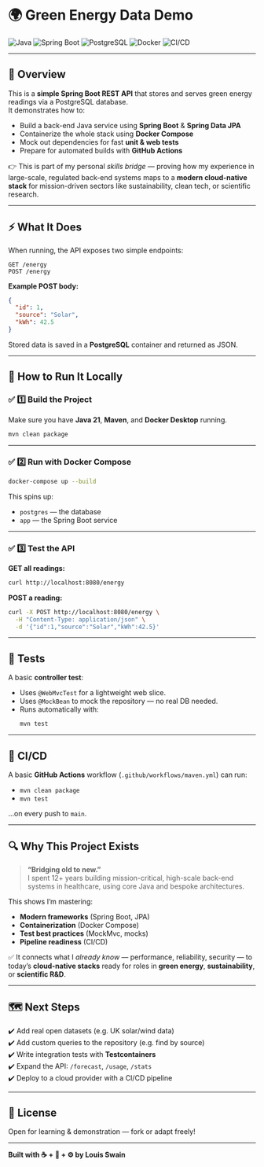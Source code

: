 # 🌍 Green Energy Data Demo

![Java](https://img.shields.io/badge/Java-17-blue)
![Spring Boot](https://img.shields.io/badge/Spring_Boot-3.x-brightgreen)
![PostgreSQL](https://img.shields.io/badge/Database-PostgreSQL-blue)
![Docker](https://img.shields.io/badge/Containerized-Docker-blue)
![CI/CD](https://img.shields.io/badge/CI/CD-GitHub_Actions-yellow)

---

## 📖 Overview

This is a **simple Spring Boot REST API** that stores and serves green energy readings via a PostgreSQL database.  
It demonstrates how to:
- Build a back-end Java service using **Spring Boot** & **Spring Data JPA**
- Containerize the whole stack using **Docker Compose**
- Mock out dependencies for fast **unit & web tests**
- Prepare for automated builds with **GitHub Actions**

👉 This is part of my personal *skills bridge* — proving how my experience in large-scale, regulated back-end systems maps to a **modern cloud-native stack** for mission-driven sectors like sustainability, clean tech, or scientific research.

---

## ⚡️ What It Does

When running, the API exposes two simple endpoints:

```
GET /energy
POST /energy
```

**Example POST body:**
```json
{
  "id": 1,
  "source": "Solar",
  "kWh": 42.5
}
```

Stored data is saved in a **PostgreSQL** container and returned as JSON.

---

## 🚀 How to Run It Locally

### ✅ 1️⃣ Build the Project

Make sure you have **Java 21**, **Maven**, and **Docker Desktop** running.

```bash
mvn clean package
```

---

### ✅ 2️⃣ Run with Docker Compose

```bash
docker-compose up --build
```

This spins up:
- `postgres` — the database
- `app` — the Spring Boot service

---

### ✅ 3️⃣ Test the API

**GET all readings:**
```bash
curl http://localhost:8080/energy
```

**POST a reading:**
```bash
curl -X POST http://localhost:8080/energy \
  -H "Content-Type: application/json" \
  -d '{"id":1,"source":"Solar","kWh":42.5}'
```

---

## 🧪 Tests

A basic **controller test**:
- Uses `@WebMvcTest` for a lightweight web slice.
- Uses `@MockBean` to mock the repository — no real DB needed.
- Runs automatically with:
  ```bash
  mvn test
  ```

---

## 🐙 CI/CD

A basic **GitHub Actions** workflow (`.github/workflows/maven.yml`) can run:
- `mvn clean package`
- `mvn test`

...on every push to `main`.

---

## 🔍 Why This Project Exists

> **“Bridging old to new.”**  
I spent 12+ years building mission-critical, high-scale back-end systems in healthcare, using core Java and bespoke architectures.

This shows I’m mastering:
- **Modern frameworks** (Spring Boot, JPA)
- **Containerization** (Docker Compose)
- **Test best practices** (MockMvc, mocks)
- **Pipeline readiness** (CI/CD)

✅ It connects what I *already know* — performance, reliability, security — to today’s **cloud-native stacks** ready for roles in **green energy**, **sustainability**, or **scientific R&D**.

---

## 🗺️ Next Steps

✔️ Add real open datasets (e.g. UK solar/wind data)  
✔️ Add custom queries to the repository (e.g. find by source)  
✔️ Write integration tests with **Testcontainers**  
✔️ Expand the API: `/forecast`, `/usage`, `/stats`  
✔️ Deploy to a cloud provider with a CI/CD pipeline

---

## 📜 License

Open for learning & demonstration — fork or adapt freely!

---

**Built with ☕ + 🐳 + ⚙️ by Louis Swain**

